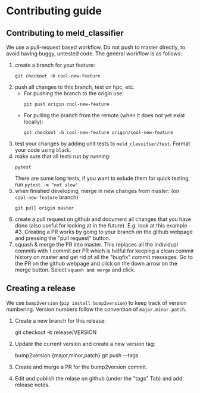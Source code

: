 Contributing guide
==================

Contributing to meld_classifier
-------------------------------

We use a pull-request based workflow. Do not push to master directly, to avoid having buggy, untested code.
The general workflow is as follows:

1. create a branch for your feature: 
	```
	git checkout -b cool-new-feature
	```
2. push all changes to this branch, test on hpc, etc. 
	- For pushing the branch to the origin use: 
		```
		git push origin cool-new-feature
		```
	- For pulling the branch from the remote (when it does not yet exist locally): 
		```
		git checkout -b cool-new-feature origin/cool-new-feature
		```
4. test your changes by adding unit tests to `meld_classifier/test`. Format your code using `black`.
5. make sure that all tests run by running:
	```
	pytest
	```
	There are some long tests, if you want to exlude them for quick testing, run `pytest -m "not slow"`. 
3. when finished developing, merge in new changes from master: (on `cool-new-feature` branch) 
	```
	git pull origin master
	```
4. create a pull request on github and document all changes that you have done (also useful for looking at in the future). E.g. look at this example #3. Creating a PR works by going to your branch on the github webpage and pressing the "pull request" button. 
5. squash & merge the PR into master. This replaces all the individual commits with 1 commit per PR which is helful for keeping a clean commit history on master and get rid of all the "bugfix" commit messages. Go to the PR on the github webpage and click on the down arrow on the merge button. Select `squash and merge` and click. 


Creating a release
-----------------

We use `bump2version` (``pip install bump2version``) to keep track of version numbering. 
Version numbers follow the convention of ``major.minor.patch``.

1. Create a new branch for this release:

    git checkout -b release/VERSION

2. Update the current version and create a new version tag:

    bump2version {major,minor,patch}
    git push --tags

3. Create and merge a PR for the bump2version commit.

4. Edit and publish the relase on github (under the "tags" Tab) and add release notes.
